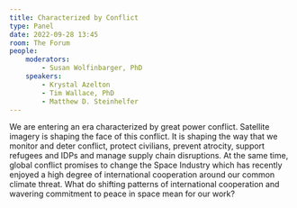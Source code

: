 ```yaml
---
title: Characterized by Conflict
type: Panel
date: 2022-09-28 13:45
room: The Forum
people:
    moderators:
        - Susan Wolfinbarger, PhD
    speakers:
        - Krystal Azelton
        - Tim Wallace, PhD
        - Matthew D. Steinhelfer
---
```

We are entering an era characterized by great power conflict. Satellite imagery is shaping the face of this conflict. It is shaping the way that we monitor and deter conflict, protect civilians, prevent atrocity, support refugees and IDPs and manage supply chain disruptions. At the same time, global conflict promises to change the Space Industry which has recently enjoyed a high degree of international cooperation around our common climate threat. What do shifting patterns of international cooperation and wavering commitment to peace in space mean for our work?
